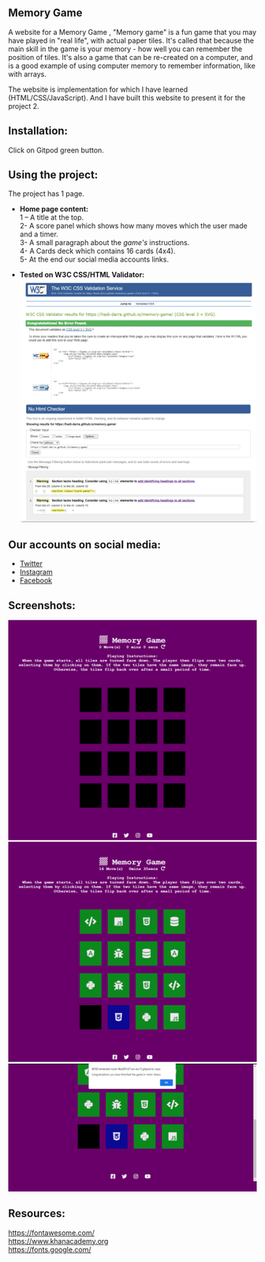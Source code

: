 ## Memory Game
A website for a Memory Game , "Memory game" is a fun game that you may have played in "real life", with actual paper tiles. It's called that because the main skill in the game is your memory - how well you can remember the position of tiles. It's also a game that can be re-created on a computer, and is a good example of using computer memory to remember information, like with arrays.

The website is implementation for which I have learned (HTML/CSS/JavaScript).
And I have built this website to present it for the project 2.
## Installation:
Click on Gitpod green button.

## Using the project: 
The project has 1 page. 
-	**Home page content:**<br />
1 – A title at the top.<br />
2- A  score panel which shows how many moves which the user made and a timer.<br />
3- A small paragraph about the *game's* instructions.<br />
4- A Cards deck which contains 16 cards (4x4).<br />
5- At the end our social media accounts links.<br />

-	**Tested on W3C CSS/HTML Validator:**<br />
![CSS Test](assets/images/css-checker.png)
![HTML Test](assets/images/html-checker.png)

## Our accounts on social media:
  - [Twitter](https://twitter.com/)
 - [Instagram](https://www.instagram.com/)
 - [Facebook](https://www.facebook.com/)
## Screenshots: 
![Screenshot 1](assets/images/screenshot1.png)
![Screenshot 2](assets/images/screenshot2.png)
![Screenshot 3](assets/images/screenshot3.png)


## Resources: 
https://fontawesome.com/<br />
https://www.khanacademy.org<br />
https://fonts.google.com/<br />